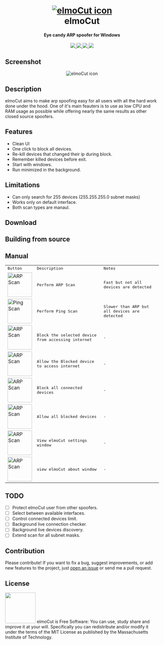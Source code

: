 <h1 align="center">
  <br>
  <a href="https://github.com/elmoiv/elmocut"><img src="https://github.com/elmoiv/elmocut/blob/main/data/icon.png" alt="elmoCut icon"></a>
  <br>
  elmoCut
  <br>
</h1>
<h4 align="center">Eye candy ARP spoofer for Windows</h4>

<p align=center>
  <a target="_blank" href="http://hits.dwyl.io/elmoiv/elmocut" title="Latest release">
    <img src="http://hits.dwyl.io/elmoiv/elmocut.svg">
  </a>
  <a target="_blank" href="https://github.com/elmoiv/elmocut/releases/latest" title="Latest release">
    <img src="https://img.shields.io/github/v/release/elmoiv/elmocut">
  </a>
  <a target="_blank" href="https://github.com/elmoiv/elmocut/releases/latest" title="Downloads">
    <img src="https://img.shields.io/github/downloads/elmoiv/elmocut/total.svg">
  </a>
  <a target="_blank" href="LICENSE" title="License: MIT">
    <img src="https://img.shields.io/github/license/elmoiv/elmocut">
  </a>
</p>

## Screenshot
<p align=center>
  <img src="https://github.com/elmoiv/elmocut/blob/main/data/preview.png" alt="elmoCut icon">
</p>

## Description
elmoCut aims to make arp spoofing easy for all users with all the hard work done under the hood. One of it's main feauters is to use as low CPU and RAM usage as possible while offering nearly the same results as other closed source spoofers.

## Features
- Clean UI
- One click to block all devices.
- Re-kill devices that changed their ip during block.
- Remember killed devices before exit.
- Start with windows.
- Run minimized in the background.

## Limitations
- Can only search for 255 devices (255.255.255.0 subnet masks)
- Works only on default interface.
- Both scan types are manaul.

## Download

## Building from source

## Manual
<table>
  <tr>
    <td><samp>Button</samp></td>
    <td><samp>Description</samp></td>
    <td><samp>Notes</samp></td>
  </tr>
  <tr>
    <td><img src="https://github.com/elmoiv/elmocut/blob/main/assets/scan_easy.png?raw=true" alt="ARP Scan" width="80px"></td>
    <td><samp>Perform ARP Scan</samp></td>
    <td><samp>Fast but not all devices are detected</samp></td>
  </tr>
  <tr>
    <td><img src="https://github.com/elmoiv/elmocut/blob/main/assets/scan_hard.png?raw=true" alt="Ping Scan" width="80px"></td>
    <td><samp>Perform Ping Scan</samp></td>
    <td><samp>Slower than ARP but all devices are detected</samp></td>
  </tr>
  <tr>
    <td><img src="https://github.com/elmoiv/elmocut/blob/main/assets/kill.png?raw=true" alt="ARP Scan" width="80px"></td>
    <td><samp>Block the selected device from accessing internet</samp></td>
    <td><samp>-</samp></td>
  </tr>
  <tr>
    <td><img src="https://github.com/elmoiv/elmocut/blob/main/assets/unkill.png?raw=true" alt="ARP Scan" width="80px"></td>
    <td><samp>Allow the Blocked device to access internet</samp></td>
    <td><samp>-</samp></td>
  </tr>
  <tr>
    <td><img src="https://github.com/elmoiv/elmocut/blob/main/assets/killall.png?raw=true" alt="ARP Scan" width="80px"></td>
    <td><samp>Block all connected devices</samp></td>
    <td><samp>-</samp></td>
  </tr>
  <tr>
    <td><img src="https://github.com/elmoiv/elmocut/blob/main/assets/unkillall.png?raw=true" alt="ARP Scan" width="80px"></td>
    <td><samp>Allow all blocked devices</samp></td>
    <td><samp>-</samp></td>
  </tr>
  <tr>
    <td><img src="https://github.com/elmoiv/elmocut/blob/main/assets/settings.png?raw=true" alt="ARP Scan" width="80px"></td>
    <td><samp>View elmoCut settings window</samp></td>
    <td><samp>-</samp></td>
  </tr>
  <tr>
    <td><img src="https://github.com/elmoiv/elmocut/blob/main/assets/about.png?raw=true" alt="ARP Scan" width="80px"></td>
    <td><samp>view elmoCut about window</samp></td>
    <td><samp>-</samp></td>
  </tr>
</table>

## TODO
- [ ] Protect elmoCut user from other spoofers.
- [ ] Select between available interfaces.
- [ ] Control connected devices limit.
- [ ] Background live connection checker.
- [ ] Background live devices discovery.
- [ ] Extend scan for all subnet masks.

## Contribution
Please contribute! If you want to fix a bug, suggest improvements, or add new features to the project, just [open an issue](https://github.com/elmoiv/elmocut/issues) or send me a pull request.

## License
<img src="https://upload.wikimedia.org/wikipedia/commons/thumb/0/0c/MIT_logo.svg/321px-MIT_logo.svg.png" width=100>
elmoCut is Free Software: You can use, study share and improve it at your will. Specifically you can redistribute and/or modify it under the terms of the MIT License as published by the Massachusetts Institute of Technology.
